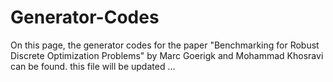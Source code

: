 # Generator-Codes
On this page, the generator codes for the paper "Benchmarking for Robust Discrete Optimization Problems" by Marc Goerigk and Mohammad Khosravi can be found.
this file will be updated ...

